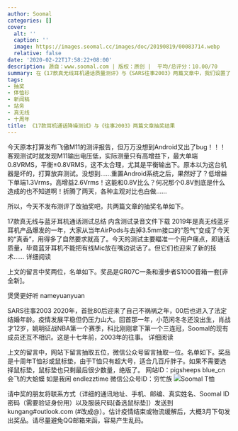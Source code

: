 ```yaml
---
author: Soomal
categories: []
cover:
  alt: ''
  caption: ''
  image: https://images.soomal.cc/images/doc/20190819/00083714.webp
  relative: false
date: '2020-02-22T17:58:22+08:00'
description: 源自：www.soomal.com | 版权：原创 |  平均/总评分：10.00/70
summary: 在《17款真无线耳机通话质量测评》与《SARS往事2003》两篇文章中，我们设置了有奖留言活动。分别抽出5+1个体恤衫或鼠标垫，包括微信公众号留言用户。以及一条GR07C耳机和一套S1000音箱，看看你有没有中奖……
tags:
- 抽奖
- 体恤衫
- 新闻稿
- 站务
- 真无线
- 十周年
title: 《17款耳机通话降噪测试》与《往事2003》两篇文章抽奖结果
---
```


今天原本打算发布飞傲M11的测评报告，但万万没想到Android又出了bug！！！客观测试时就发现M11输出电压低，实际测量只有高增益下，最大单端0.8VRMS，平衡±0.8VRMS，这不太合理，尤其是平衡输出下。原本以为这台机器是坏的，打算放弃测试。没想到……重置Android系统之后，果然好了？低增益下单端1.3Vrms，高增益2.6Vrms！这能和0.8V比么？何况那个0.8V到底是什么造成的也不知道啊！折腾了两天，各种主观对比也白做……

所以，今天不发布测评了改抽奖吧，共两篇文章的抽奖名单如下。




17款真无线与蓝牙耳机通话测试总结 内含测试录音文件下载
2019年是真无线蓝牙耳机产品爆发的一年，大家从当年AirPods与去掉3.5mm接口的“怨气”变成了今天的“真香”，用得多了自然要求就高了。今天的测试主要瞄准一个用户痛点，即通话质量，毕竟蓝牙耳机不能把有线Mic放在嘴边说话了。但它们也迎来了新的技术……
详细阅读

上文的留言中奖两位，名单如下。奖品是GR07C一条和漫步者S1000音箱一套[非全新]。

煲煲更好听 nameyuanyuan



SARS往事2003 
2020年，首批80后迎来了自己不祸祸之年，00后也进入了法定结婚年龄。疫情发展平稳但仍压力山大。回首那一年，小范闲冬冬还没出生，肖战才12岁，姚明征战NBA第一个赛季，科比刚刚拿下第一个三连冠，Soomal的现有成员还互不相识。这是十七年前，2003年的往事。
详细阅读

上文的留言中，网站下留言抽取五位，微信公众号留言抽取一位。名单如下。奖品是十周年T恤衫或鼠标垫，由于T恤只有超大号，适合几百斤胖子。如果不需要选择鼠标垫，鼠标垫也只剩最后很少数量，绝版了。
网站ID：pigsheeps blue_cn 会飞的大蛤蟆 如是我闲 endlezztime 微信公众号ID：穷忙族
![Soomal T恤](https://images.soomal.cc/images/doc/20190419/00081302.webp)






请中奖的朋友将联系方式（详细的通讯地址、手机、邮编、真实姓名、Soomal ID密码（需要验证身份用）以及服装尺码[备选鼠标垫]）发送到kungang#outlook.com (#改成@）。估计疫情结束或物流缓解后，大概3月下旬发出奖品。请尽量避免QQ邮箱来函，容易产生乱码。